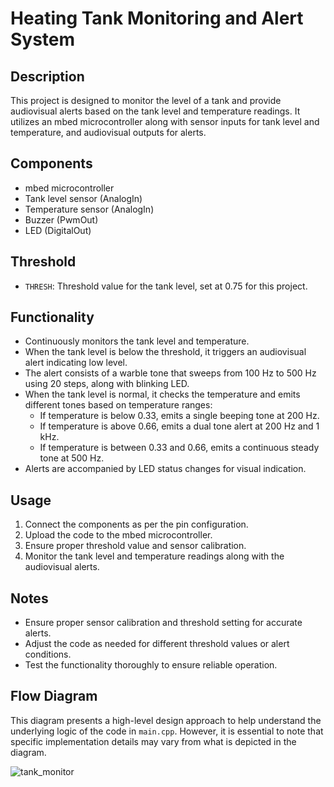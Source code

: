 # Heating Tank Monitoring and Alert System

## Description
This project is designed to monitor the level of a tank and provide audiovisual alerts based on the tank level and temperature readings. It utilizes an mbed microcontroller along with sensor inputs for tank level and temperature, and audiovisual outputs for alerts.

## Components
- mbed microcontroller
- Tank level sensor (AnalogIn)
- Temperature sensor (AnalogIn)
- Buzzer (PwmOut)
- LED (DigitalOut)

## Threshold
- `THRESH`: Threshold value for the tank level, set at 0.75 for this project.

## Functionality
- Continuously monitors the tank level and temperature.
- When the tank level is below the threshold, it triggers an audiovisual alert indicating low level.
- The alert consists of a warble tone that sweeps from 100 Hz to 500 Hz using 20 steps, along with blinking LED.
- When the tank level is normal, it checks the temperature and emits different tones based on temperature ranges:
  - If temperature is below 0.33, emits a single beeping tone at 200 Hz.
  - If temperature is above 0.66, emits a dual tone alert at 200 Hz and 1 kHz.
  - If temperature is between 0.33 and 0.66, emits a continuous steady tone at 500 Hz.
- Alerts are accompanied by LED status changes for visual indication.

## Usage
1. Connect the components as per the pin configuration.
2. Upload the code to the mbed microcontroller.
3. Ensure proper threshold value and sensor calibration.
4. Monitor the tank level and temperature readings along with the audiovisual alerts.

## Notes
- Ensure proper sensor calibration and threshold setting for accurate alerts.
- Adjust the code as needed for different threshold values or alert conditions.
- Test the functionality thoroughly to ensure reliable operation.

## Flow Diagram
This diagram presents a high-level design approach to help understand the underlying logic of the code in `main.cpp`. However, it is essential to note that specific implementation details may vary from what is depicted in the diagram.
  
![tank_monitor](https://github.com/a-lemus96/embedded-sw/assets/95151624/54d246b9-b8d7-4fef-bf01-f1453a38f067)
